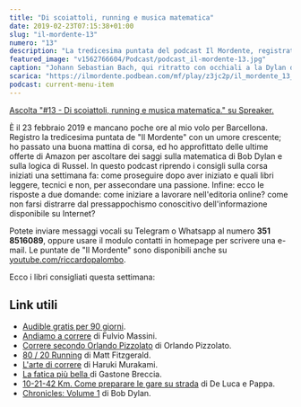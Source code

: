 ```yaml
---
title: "Di scoiattoli, running e musica matematica"
date: 2019-02-23T07:15:38+01:00
slug: "il-mordente-13"
numero: "13"
description: "La tredicesima puntata del podcast Il Mordente, registrato e curato da Riccardo Palombo."
featured_image: "v1562766604/Podcast/podcast_il-mordente-13.jpg"
caption: "Johann Sebastian Bach, qui ritratto con occhiali a la Dylan di Blonde on Blonde."
scarica: "https://ilmordente.podbean.com/mf/play/z3jc2p/il_mordente_13_01.mp3"
podcast: current-menu-item
---
```


<a class="spreaker-player" href="https://www.spreaker.com/episode/17130408" data-resource="episode_id=17130408" data-width="100%" data-height="200" data-theme="light" data-playlist="false" data-playlist-continuous="false" data-autoplay="false" data-live-autoplay="false" data-chapters-image="true" data-episode-image-position="right" data-hide-logo="false" data-hide-likes="false" data-hide-comments="false" data-hide-sharing="false" data-hide-download="true" >Ascolta "#13 - Di scoiattoli, running e musica matematica." su Spreaker.</a>

È il 23 febbraio 2019 e mancano poche ore al mio volo per Barcellona. Registro la tredicesima puntata de "Il Mordente" con un umore crescente; ho passato una buona mattina di corsa, ed ho approfittato delle ultime offerte di Amazon per ascoltare dei saggi sulla matematica di Bob Dylan e sulla logica di Russel. In questo podcast riprendo i consigli sulla corsa iniziati una settimana fa: come proseguire dopo aver iniziato e quali libri leggere, tecnici e non, per assecondare una passione. Infine: ecco le risposte a due domande: come iniziare a lavorare nell'editoria online? come non farsi distrarre dal pressappochismo conoscitivo dell'informazione disponibile su Internet?

Potete inviare messaggi vocali su Telegram o Whatsapp al numero **351 8516089**, oppure usare il modulo contatti in homepage per scrivere una e-mail. Le puntate de "Il Mordente" sono disponibili anche su <a class="text-info" title="Canale Youtube Riccardo Palombo" href="https://www.youtube.com/riccardopalombo">youtube.com/riccardopalombo</a>.

Ecco i libri consigliati questa settimana:
## Link utili
<ul>
<li><a class="text-info" href="https://amzn.to/2TVaMbA" target="_blank" title="Amazon Audible">Audible gratis per 90 giorni</a>.</li>
<li><a class="text-info" href="https://amzn.to/2BP7vU9" target="_blank" rel="nofollow" title="Vedi il libro di Fulvio Massini">Andiamo a correre</a> di Fulvio Massini.</li>
<li><a class="text-info" href="https://amzn.to/2GELdZr" target="_blank" rel="nofollow" title="Vedi il libro di Orlando Pizzolato">Correre secondo Orlando Pizzolato</a> di Orlando Pizzolato.</li>
<li><a class="text-info" href="https://amzn.to/2GHRUKl" target="_blank" rel="nofollow" title="Vedi il libro 80/20 Running">80 / 20 Running</a> di Matt Fitzgerald.</li>
<li><a class="text-info" href="https://amzn.to/2Vdcwx3" target="_blank" rel="nofollow" title="Vedi il libro l'arte di correre">L'arte di correre</a> di Haruki Murakami.</li>
<li><a class="text-info" href="https://amzn.to/2SjHSQJ" target="_blank" rel="nofollow" title="Vedi il libro La fatica più bella">La fatica più bella </a> di Gastone Breccia.</li>
<li><a class="text-info" href="https://amzn.to/2T04zP9" target="_blank" rel="nofollow" title="Vedi il libro 10-21-42 Km. Come preparare le gare su strada">10-21-42 Km. Come preparare le gare su strada</a> di De Luca e Pappa.</li>
<li><a class="text-info" href="https://amzn.to/2BPu4Ih" target="_blank" rel="nofollow" title="Vedi il libro Chronicles">Chronicles: Volume 1</a> di Bob Dylan.</li>
</ul>